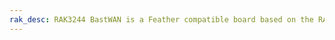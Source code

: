 ```yaml
---
rak_desc: RAK3244 BastWAN is a Feather compatible board based on the RAK4260 module with the ATSAMR34 MCU with integrated LoRa transceiver.
---
```


<rk-redirect to="/Product-Categories/WisDuo/BastWAN/Overview/" />